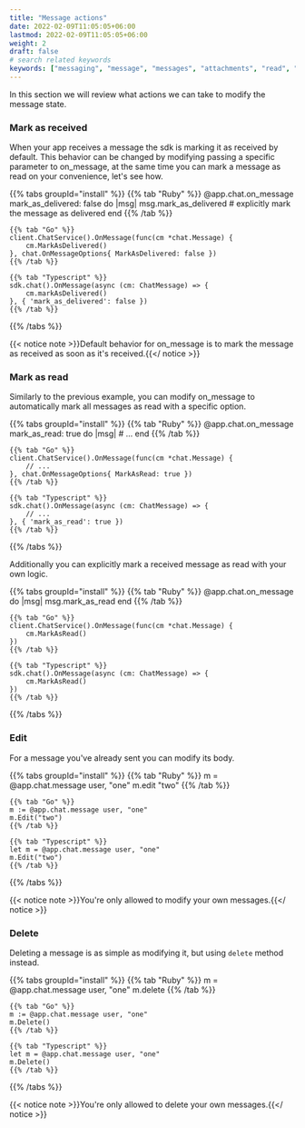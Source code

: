 ```yaml
---
title: "Message actions"
date: 2022-02-09T11:05:05+06:00
lastmod: 2022-02-09T11:05:05+06:00
weight: 2
draft: false
# search related keywords
keywords: ["messaging", "message", "messages", "attachments", "read", "delivered", "edit", "delete", "remove"]
---
```


In this section we will review what actions we can take to modify the message state. 

### Mark as received

When your app receives a message the sdk is marking it as received by default. This behavior can be changed by modifying passing a specific parameter to on_message, at the same time you can mark a message as read on your convenience, let's see how.

{{% tabs groupId="install" %}}
    {{% tab "Ruby" %}}
    @app.chat.on_message mark_as_delivered: false do |msg|
        msg.mark_as_delivered # explicitly mark the message as delivered
    end
    {{% /tab %}}

    {{% tab "Go" %}}
    client.ChatService().OnMessage(func(cm *chat.Message) {
        cm.MarkAsDelivered()
    }, chat.OnMessageOptions{ MarkAsDelivered: false })
    {{% /tab %}}

    {{% tab "Typescript" %}}
    sdk.chat().OnMessage(async (cm: ChatMessage) => {
        cm.markAsDelivered()
    }, { 'mark_as_delivered': false })
    {{% /tab %}}
{{% /tabs %}}

{{< notice note >}}Default behavior for on_message is to mark the message as received as soon as it's received.{{</ notice >}}

### Mark as read

Similarly to the previous example, you can modify on_message to automatically mark all messages as read with a specific option.

{{% tabs groupId="install" %}}
    {{% tab "Ruby" %}}
    @app.chat.on_message mark_as_read: true do |msg|
        # ...
    end
    {{% /tab %}}

    {{% tab "Go" %}}
    client.ChatService().OnMessage(func(cm *chat.Message) {
        // ...
    }, chat.OnMessageOptions{ MarkAsRead: true })
    {{% /tab %}}

    {{% tab "Typescript" %}}
    sdk.chat().OnMessage(async (cm: ChatMessage) => {
        // ...
    }, { 'mark_as_read': true })
    {{% /tab %}}
{{% /tabs %}}

Additionally you can explicitly mark a received message as read with your own logic.

{{% tabs groupId="install" %}}
    {{% tab "Ruby" %}}
    @app.chat.on_message do |msg|
        msg.mark_as_read
    end
    {{% /tab %}}

    {{% tab "Go" %}}
    client.ChatService().OnMessage(func(cm *chat.Message) {
        cm.MarkAsRead()
    })
    {{% /tab %}}

    {{% tab "Typescript" %}}
    sdk.chat().OnMessage(async (cm: ChatMessage) => {
        cm.MarkAsRead()
    })
    {{% /tab %}}
{{% /tabs %}}


### Edit

For a message you've already sent you can modify its body.

{{% tabs groupId="install" %}}
    {{% tab "Ruby" %}}
    m = @app.chat.message user, "one"
    m.edit "two"
    {{% /tab %}}

    {{% tab "Go" %}}
    m := @app.chat.message user, "one"
    m.Edit("two")
    {{% /tab %}}

    {{% tab "Typescript" %}}
    let m = @app.chat.message user, "one"
    m.Edit("two")
    {{% /tab %}}
{{% /tabs %}}


{{< notice note >}}You're only allowed to modify your own messages.{{</ notice >}}

### Delete

Deleting a message is as simple as modifying it, but using `delete` method instead.

{{% tabs groupId="install" %}}
    {{% tab "Ruby" %}}
    m = @app.chat.message user, "one"
    m.delete
    {{% /tab %}}

    {{% tab "Go" %}}
    m := @app.chat.message user, "one"
    m.Delete()
    {{% /tab %}}

    {{% tab "Typescript" %}}
    let m = @app.chat.message user, "one"
    m.Delete()
    {{% /tab %}}
{{% /tabs %}}

{{< notice note >}}You're only allowed to delete your own messages.{{</ notice >}}
